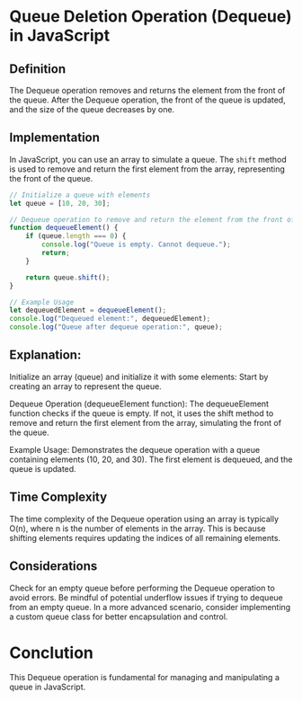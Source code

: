 # Queue Deletion Operation (Dequeue) in JavaScript

## Definition
The Dequeue operation removes and returns the element from the front of the queue. After the Dequeue operation, the front of the queue is updated, and the size of the queue decreases by one.

## Implementation
In JavaScript, you can use an array to simulate a queue. The `shift` method is used to remove and return the first element from the array, representing the front of the queue.

```javascript
// Initialize a queue with elements
let queue = [10, 20, 30];

// Dequeue operation to remove and return the element from the front of the queue
function dequeueElement() {
    if (queue.length === 0) {
        console.log("Queue is empty. Cannot dequeue.");
        return;
    }

    return queue.shift();
}

// Example Usage
let dequeuedElement = dequeueElement();
console.log("Dequeued element:", dequeuedElement);
console.log("Queue after dequeue operation:", queue);
```
## Explanation:
Initialize an array (queue) and initialize it with some elements: Start by creating an array to represent the queue.

Dequeue Operation (dequeueElement function): The dequeueElement function checks if the queue is empty. If not, it uses the shift method to remove and return the first element from the array, simulating the front of the queue.

Example Usage: Demonstrates the dequeue operation with a queue containing elements (10, 20, and 30). The first element is dequeued, and the queue is updated.

## Time Complexity
The time complexity of the Dequeue operation using an array is typically O(n), where n is the number of elements in the array. This is because shifting elements requires updating the indices of all remaining elements.

## Considerations
Check for an empty queue before performing the Dequeue operation to avoid errors.
Be mindful of potential underflow issues if trying to dequeue from an empty queue.
In a more advanced scenario, consider implementing a custom queue class for better encapsulation and control.
# Conclution
This Dequeue operation is fundamental for managing and manipulating a queue in JavaScript.